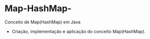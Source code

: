 # Map-HashMap-
Conceito de Map(HashMap) em Java
- Criação, implementação e aplicação do conceito Map(HashMap).
